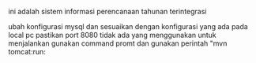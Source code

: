 ini adalah sistem informasi perencanaan tahunan terintegrasi

ubah konfigurasi mysql dan sesuaikan dengan konfigurasi yang ada pada local pc
pastikan port 8080 tidak ada yang menggunakan
untuk menjalankan gunakan command promt dan gunakan perintah "mvn tomcat:run:

